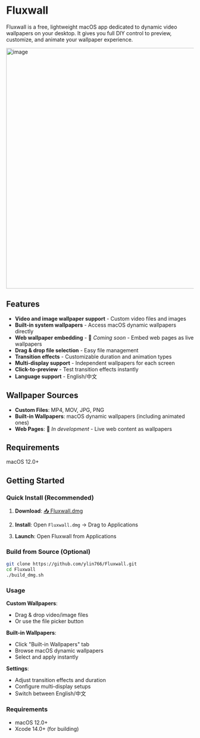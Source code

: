# Fluxwall

Fluxwall is a free, lightweight macOS app dedicated to dynamic video wallpapers on your desktop. It gives you full DIY control to preview, customize, and animate your wallpaper experience.

<img width="990" height="646" alt="image" src="https://github.com/user-attachments/assets/841f80e7-1509-4471-aa80-f6ca80bbdc53" />



## Features

- **Video and image wallpaper support** - Custom video files and images
- **Built-in system wallpapers** - Access macOS dynamic wallpapers directly
- **Web wallpaper embedding** - 🚧 *Coming soon* - Embed web pages as live wallpapers
- **Drag & drop file selection** - Easy file management
- **Transition effects** - Customizable duration and animation types
- **Multi-display support** - Independent wallpapers for each screen
- **Click-to-preview** - Test transition effects instantly
- **Language support** - English/中文

## Wallpaper Sources

- **Custom Files**: MP4, MOV, JPG, PNG
- **Built-in Wallpapers**: macOS dynamic wallpapers (including animated ones)
- **Web Pages**: 🚧 *In development* - Live web content as wallpapers

## Requirements

macOS 12.0+

## Getting Started

### Quick Install (Recommended)

1. **Download**: [📥 Fluxwall.dmg](https://github.com/ylin766/Fluxwall/raw/main/Fluxwall.dmg)

2. **Install**: Open `Fluxwall.dmg` → Drag to Applications

3. **Launch**: Open Fluxwall from Applications

### Build from Source (Optional)

```bash
git clone https://github.com/ylin766/Fluxwall.git
cd Fluxwall
./build_dmg.sh
```

### Usage

**Custom Wallpapers**:
- Drag & drop video/image files
- Or use the file picker button

**Built-in Wallpapers**:
- Click "Built-in Wallpapers" tab
- Browse macOS dynamic wallpapers
- Select and apply instantly

**Settings**:
- Adjust transition effects and duration
- Configure multi-display setups
- Switch between English/中文

### Requirements

- macOS 12.0+
- Xcode 14.0+ (for building)
